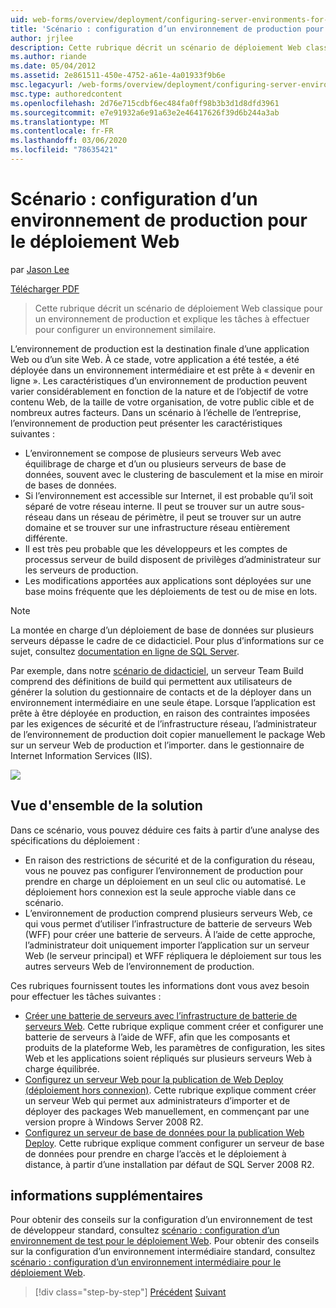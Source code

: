 ```yaml
---
uid: web-forms/overview/deployment/configuring-server-environments-for-web-deployment/scenario-configuring-a-production-environment-for-web-deployment
title: 'Scénario : configuration d’un environnement de production pour le déploiement Web | Microsoft Docs'
author: jrjlee
description: Cette rubrique décrit un scénario de déploiement Web classique pour un environnement de production et explique les tâches que vous devez effectuer pour configurer un...
ms.author: riande
ms.date: 05/04/2012
ms.assetid: 2e861511-450e-4752-a61e-4a01933f9b6e
msc.legacyurl: /web-forms/overview/deployment/configuring-server-environments-for-web-deployment/scenario-configuring-a-production-environment-for-web-deployment
msc.type: authoredcontent
ms.openlocfilehash: 2d76e715cdbf6ec484fa0ff98b3b3d1d8dfd3961
ms.sourcegitcommit: e7e91932a6e91a63e2e46417626f39d6b244a3ab
ms.translationtype: MT
ms.contentlocale: fr-FR
ms.lasthandoff: 03/06/2020
ms.locfileid: "78635421"
---
```

# <a name="scenario-configuring-a-production-environment-for-web-deployment"></a>Scénario : configuration d’un environnement de production pour le déploiement Web

par [Jason Lee](https://github.com/jrjlee)

[Télécharger PDF](https://msdnshared.blob.core.windows.net/media/MSDNBlogsFS/prod.evol.blogs.msdn.com/CommunityServer.Blogs.Components.WeblogFiles/00/00/00/63/56/8130.DeployingWebAppsInEnterpriseScenarios.pdf)

> Cette rubrique décrit un scénario de déploiement Web classique pour un environnement de production et explique les tâches à effectuer pour configurer un environnement similaire.

L’environnement de production est la destination finale d’une application Web ou d’un site Web. À ce stade, votre application a été testée, a été déployée dans un environnement intermédiaire et est prête à « devenir en ligne ». Les caractéristiques d’un environnement de production peuvent varier considérablement en fonction de la nature et de l’objectif de votre contenu Web, de la taille de votre organisation, de votre public cible et de nombreux autres facteurs. Dans un scénario à l’échelle de l’entreprise, l’environnement de production peut présenter les caractéristiques suivantes :

- L’environnement se compose de plusieurs serveurs Web avec équilibrage de charge et d’un ou plusieurs serveurs de base de données, souvent avec le clustering de basculement et la mise en miroir de bases de données.
- Si l’environnement est accessible sur Internet, il est probable qu’il soit séparé de votre réseau interne. Il peut se trouver sur un autre sous-réseau dans un réseau de périmètre, il peut se trouver sur un autre domaine et se trouver sur une infrastructure réseau entièrement différente.
- Il est très peu probable que les développeurs et les comptes de processus serveur de build disposent de privilèges d’administrateur sur les serveurs de production.
- Les modifications apportées aux applications sont déployées sur une base moins fréquente que les déploiements de test ou de mise en lots.

> [!NOTE]
> La montée en charge d’un déploiement de base de données sur plusieurs serveurs dépasse le cadre de ce didacticiel. Pour plus d’informations sur ce sujet, consultez [documentation en ligne de SQL Server](https://technet.microsoft.com/library/ms130214.aspx).

Par exemple, dans notre [scénario de didacticiel](../deploying-web-applications-in-enterprise-scenarios/enterprise-web-deployment-scenario-overview.md), un serveur Team Build comprend des définitions de build qui permettent aux utilisateurs de générer la solution du gestionnaire de contacts et de la déployer dans un environnement intermédiaire en une seule étape. Lorsque l’application est prête à être déployée en production, en raison des contraintes imposées par les exigences de sécurité et de l’infrastructure réseau, l’administrateur de l’environnement de production doit copier manuellement le package Web sur un serveur Web de production et l’importer. dans le gestionnaire de Internet Information Services (IIS).

![](scenario-configuring-a-production-environment-for-web-deployment/_static/image1.png)

## <a name="solution-overview"></a>Vue d'ensemble de la solution

Dans ce scénario, vous pouvez déduire ces faits à partir d’une analyse des spécifications du déploiement :

- En raison des restrictions de sécurité et de la configuration du réseau, vous ne pouvez pas configurer l’environnement de production pour prendre en charge un déploiement en un seul clic ou automatisé. Le déploiement hors connexion est la seule approche viable dans ce scénario.
- L’environnement de production comprend plusieurs serveurs Web, ce qui vous permet d’utiliser l’infrastructure de batterie de serveurs Web (WFF) pour créer une batterie de serveurs. À l’aide de cette approche, l’administrateur doit uniquement importer l’application sur un serveur Web (le serveur principal) et WFF répliquera le déploiement sur tous les autres serveurs Web de l’environnement de production.

Ces rubriques fournissent toutes les informations dont vous avez besoin pour effectuer les tâches suivantes :

- [Créer une batterie de serveurs avec l’infrastructure de batterie de serveurs Web](configuring-a-database-server-for-web-deploy-publishing.md). Cette rubrique explique comment créer et configurer une batterie de serveurs à l’aide de WFF, afin que les composants et produits de la plateforme Web, les paramètres de configuration, les sites Web et les applications soient répliqués sur plusieurs serveurs Web à charge équilibrée.
- [Configurez un serveur Web pour la publication de Web Deploy (déploiement hors connexion)](configuring-a-web-server-for-web-deploy-publishing-offline-deployment.md). Cette rubrique explique comment créer un serveur Web qui permet aux administrateurs d’importer et de déployer des packages Web manuellement, en commençant par une version propre à Windows Server 2008 R2.
- [Configurez un serveur de base de données pour la publication Web Deploy](configuring-a-database-server-for-web-deploy-publishing.md). Cette rubrique explique comment configurer un serveur de base de données pour prendre en charge l’accès et le déploiement à distance, à partir d’une installation par défaut de SQL Server 2008 R2.

## <a name="further-reading"></a>informations supplémentaires

Pour obtenir des conseils sur la configuration d’un environnement de test de développeur standard, consultez [scénario : configuration d’un environnement de test pour le déploiement Web](scenario-configuring-a-test-environment-for-web-deployment.md). Pour obtenir des conseils sur la configuration d’un environnement intermédiaire standard, consultez [scénario : configuration d’un environnement intermédiaire pour le déploiement Web](scenario-configuring-a-staging-environment-for-web-deployment.md).

> [!div class="step-by-step"]
> [Précédent](scenario-configuring-a-staging-environment-for-web-deployment.md)
> [Suivant](configuring-a-web-server-for-web-deploy-publishing-remote-agent.md)
